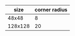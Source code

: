 | size    | corner radius |
| ------- | ------------- |
| 48x48   | 8             |
| 128x128 | 20            |
